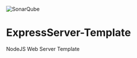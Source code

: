 ![SonarQube](https://github.com/dj-d/ExpressServer-Template/workflows/SonarQube/badge.svg)

# ExpressServer-Template
NodeJS Web Server Template
